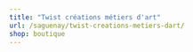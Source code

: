 ```yaml
---
title: "Twist créations métiers d'art"
url: /saguenay/twist-creations-metiers-dart/
shop: boutique
---
```

